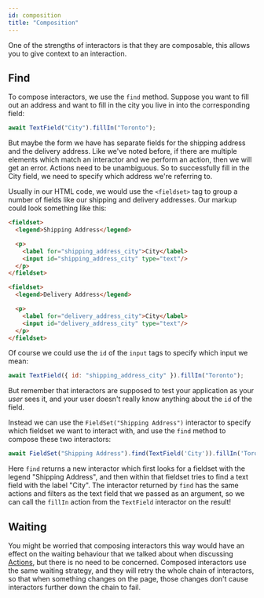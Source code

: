 ```yaml
---
id: composition
title: "Composition"
---
```


One of the strengths of interactors is that they are composable, this allows you to
give context to an interaction.

## Find

To compose interactors, we use the `find` method. Suppose you want to fill out an address
and want to fill in the city you live in into the corresponding field:

``` js
await TextField("City").fillIn("Toronto");
```

But maybe the form we have has separate fields for the shipping address and the
delivery address.  Like we've noted before, if there are multiple elements
which match an interactor and we perform an action, then we will get an error.
Actions need to be unambiguous. So to successfully fill in the City field, we
need to specify which address we're referring to.

Usually in our HTML code, we would use the `<fieldset>` tag to group a number
of fields like our shipping and delivery addresses. Our markup could look
something like this:

``` html
<fieldset>
  <legend>Shipping Address</legend>

  <p>
    <label for="shipping_address_city">City</label>
    <input id="shipping_address_city" type="text"/>
  </p>
</fieldset>

<fieldset>
  <legend>Delivery Address</legend>

  <p>
    <label for="delivery_address_city">City</label>
    <input id="delivery_address_city" type="text"/>
  </p>
</fieldset>
```

Of course we could use the `id` of the `input` tags to specify which input we mean:

``` js
await TextField({ id: "shipping_address_city" }).fillIn("Toronto");
```

But remember that interactors are supposed to test your application as your
*user* sees it, and your user doesn't really know anything about the `id` of the
field.

Instead we can use the `FieldSet("Shipping Address")` interactor to specify
which fieldset we want to interact with, and use the `find` method to compose
these two interactors:

``` js
await FieldSet("Shipping Address").find(TextField('City')).fillIn('Toronto');
```

Here `find` returns a new interactor which first looks for a fieldset with the
legend "Shipping Address", and then within that fieldset tries to find a text
field with the label "City". The interactor returned by `find` has the same actions
and filters as the text field that we passed as an argument, so we can call the
`fillIn` action from the `TextField` interactor on the result!

## Waiting

You might be worried that composing interactors this way would have an effect
on the waiting behaviour that we talked about when discussing
[Actions](./actions), but there is no need to be concerned. Composed
interactors use the same waiting strategy, and they will retry the whole chain
of interactors, so that when something changes on the page, those changes don't
cause interactors further down the chain to fail.

